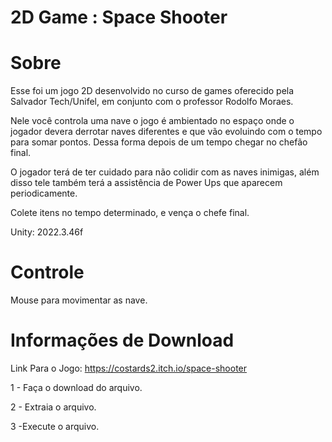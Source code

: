 # 2D Game : Space Shooter

# Sobre
Esse foi um jogo 2D  desenvolvido no curso de games oferecido pela Salvador Tech/Unifel, em conjunto com o professor Rodolfo Moraes.

Nele você controla uma nave o jogo é ambientado no espaço  onde o jogador devera derrotar naves diferentes e que vão evoluindo com o tempo para somar pontos. Dessa forma depois de um tempo chegar no chefão final.   

O jogador terá de ter cuidado para não colidir com as naves inimigas, além disso tele também terá a assistência de Power Ups que aparecem periodicamente. 

Colete itens no tempo determinado, e vença o chefe final.

Unity: 2022.3.46f

# Controle
Mouse para movimentar as nave. 

# Informações de Download
Link Para o Jogo: https://costards2.itch.io/space-shooter

1 - Faça o download do arquivo.

2 - Extraia o arquivo.

3 -Execute o arquivo.
